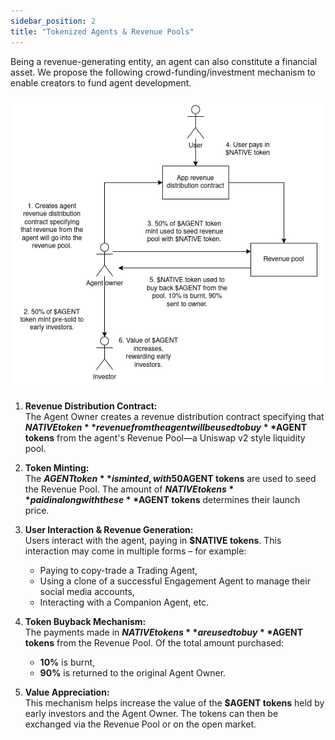 ```yaml
---
sidebar_position: 2
title: "Tokenized Agents & Revenue Pools"
---
```


Being a revenue-generating entity, an agent can also constitute a financial asset. We propose the following crowd-funding/investment mechanism to enable creators to fund agent development.

![Degen Agent](./img/tokenizedagent.png)

1. **Revenue Distribution Contract:**  
   The Agent Owner creates a revenue distribution contract specifying that **$NATIVE token** revenue from the agent will be used to buy **$AGENT tokens** from the agent's Revenue Pool—a Uniswap v2 style liquidity pool.

2. **Token Minting:**  
   The **$AGENT token** is minted, with 50% being made available for sale to early investors. The remaining 50% of the **$AGENT tokens** are used to seed the Revenue Pool. The amount of **$NATIVE tokens** paid in along with these **$AGENT tokens** determines their launch price.

3. **User Interaction & Revenue Generation:**  
   Users interact with the agent, paying in **$NATIVE tokens**. This interaction may come in multiple forms – for example:
   - Paying to copy-trade a Trading Agent,
   - Using a clone of a successful Engagement Agent to manage their social media accounts,
   - Interacting with a Companion Agent, etc.

4. **Token Buyback Mechanism:**  
   The payments made in **$NATIVE tokens** are used to buy **$AGENT tokens** from the Revenue Pool. Of the total amount purchased:
   - **10%** is burnt,
   - **90%** is returned to the original Agent Owner.

5. **Value Appreciation:**  
   This mechanism helps increase the value of the **$AGENT tokens** held by early investors and the Agent Owner. The tokens can then be exchanged via the Revenue Pool or on the open market.